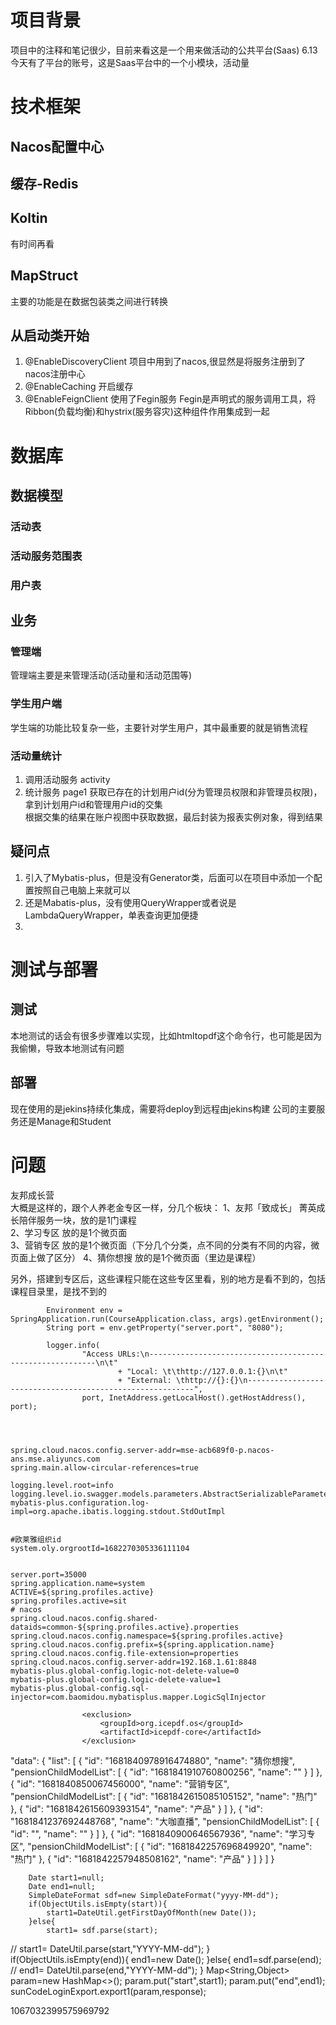 # 项目背景
项目中的注释和笔记很少，目前来看这是一个用来做活动的公共平台(Saas)
6.13 今天有了平台的账号，这是Saas平台中的一个小模块，活动量
# 技术框架
## Nacos配置中心
## 缓存-Redis
## Koltin
有时间再看
## MapStruct
主要的功能是在数据包装类之间进行转换
## 从启动类开始
1. @EnableDiscoveryClient 项目中用到了nacos,很显然是将服务注册到了nacos注册中心
2. @EnableCaching 开启缓存
3. @EnableFeignClient 使用了Fegin服务
Fegin是声明式的服务调用工具，将Ribbon(负载均衡)和hystrix(服务容灾)这种组件作用集成到一起
# 数据库
## 数据模型
### 活动表
### 活动服务范围表
### 用户表
## 业务
### 管理端
管理端主要是来管理活动(活动量和活动范围等)
### 学生用户端
学生端的功能比较复杂一些，主要针对学生用户，其中最重要的就是销售流程
### 活动量统计
1. 调用活动服务 activity
2. 统计服务 page1
获取已存在的计划用户id(分为管理员权限和非管理员权限)，拿到计划用户id和管理用户id的交集  
根据交集的结果在账户视图中获取数据，最后封装为报表实例对象，得到结果  
## 疑问点
1. 引入了Mybatis-plus，但是没有Generator类，后面可以在项目中添加一个配置按照自己电脑上来就可以
2. 还是Mabatis-plus，没有使用QueryWrapper或者说是LambdaQueryWrapper，单表查询更加便捷
3. 
# 测试与部署
## 测试
本地测试的话会有很多步骤难以实现，比如htmltopdf这个命令行，也可能是因为我偷懒，导致本地测试有问题
## 部署
现在使用的是jekins持续化集成，需要将deploy到远程由jekins构建 
公司的主要服务还是Manage和Student
# 问题 

友邦成长营  
大概是这样的，跟个人养老金专区一样，分几个板块：
1、友邦「致成长」  菁英成长陪伴服务一块，放的是1门课程  
2、学习专区   放的是1个微页面  
3、营销专区   放的是1个微页面（下分几个分类，点不同的分类有不同的内容，微页面上做了区分）
4、猜你想搜   放的是1个微页面（里边是课程）

另外，搭建到专区后，这些课程只能在这些专区里看，别的地方是看不到的，包括课程目录里，是找不到的  
```
        Environment env = SpringApplication.run(CourseApplication.class, args).getEnvironment();
        String port = env.getProperty("server.port", "8080");

        logger.info(
                "Access URLs:\n----------------------------------------------------------\n\t"
                        + "Local: \t\thttp://127.0.0.1:{}\n\t"
                        + "External: \thttp://{}:{}\n----------------------------------------------------------",
                port, InetAddress.getLocalHost().getHostAddress(), port);




spring.cloud.nacos.config.server-addr=mse-acb689f0-p.nacos-ans.mse.aliyuncs.com
spring.main.allow-circular-references=true

logging.level.root=info
logging.level.io.swagger.models.parameters.AbstractSerializableParameter=error
mybatis-plus.configuration.log-impl=org.apache.ibatis.logging.stdout.StdOutImpl


#欧莱雅组织id
system.oly.orgrootId=1682270305336111104


server.port=35000
spring.application.name=system
ACTIVE=${spring.profiles.active}
spring.profiles.active=sit
# nacos
spring.cloud.nacos.config.shared-dataids=common-${spring.profiles.active}.properties
spring.cloud.nacos.config.namespace=${spring.profiles.active}
spring.cloud.nacos.config.prefix=${spring.application.name}
spring.cloud.nacos.config.file-extension=properties
spring.cloud.nacos.config.server-addr=192.168.1.61:8848
mybatis-plus.global-config.logic-not-delete-value=0
mybatis-plus.global-config.logic-delete-value=1
mybatis-plus.global-config.sql-injector=com.baomidou.mybatisplus.mapper.LogicSqlInjector
```

```
                <exclusion>
                    <groupId>org.icepdf.os</groupId>
                    <artifactId>icepdf-core</artifactId>
                </exclusion>
```


 "data": {
        "list": [
            {
                "id": "1681840978916474880",
                "name": "猜你想搜",
                "pensionChildModelList": [
                    {
                        "id": "1681841910760800256",
                        "name": ""
                    }
                ]
            },
            {
                "id": "1681840850067456000",
                "name": "营销专区",
                "pensionChildModelList": [
                    {
                        "id": "1681842615085105152",
                        "name": "热门"
                    },
                    {
                        "id": "1681842615609393154",
                        "name": "产品"
                    }
                ]
            },
            {
                "id": "1681841237692448768",
                "name": "大咖直播",
                "pensionChildModelList": [
                    {
                        "id": "",
                        "name": ""
                    }
                ]
            },
            {
                "id": "1681840900646567936",
                "name": "学习专区",
                "pensionChildModelList": [
                    {
                        "id": "1681842257696849920",
                        "name": "热门"
                    },
                    {
                        "id": "1681842257948508162",
                        "name": "产品"
                    }
                ]
            }
        ]
    }


        Date start1=null;
        Date end1=null;
        SimpleDateFormat sdf=new SimpleDateFormat("yyyy-MM-dd");
        if(ObjectUtils.isEmpty(start)){
            start1=DateUtil.getFirstDayOfMonth(new Date());
        }else{
            start1= sdf.parse(start);
//            start1= DateUtil.parse(start,"YYYY-MM-dd");
        }
        if(ObjectUtils.isEmpty(end)){
            end1=new Date();
        }else{
            end1=sdf.parse(end);
//            end1= DateUtil.parse(end,"YYYY-MM-dd");
        }
        Map<String,Object> param=new HashMap<>();
        param.put("start",start1);
        param.put("end",end1);
        sunCodeLoginExport.export1(param,response);

1067032399575969792